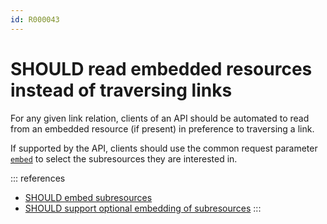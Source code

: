 ```yaml
---
id: R000043
---
```


# SHOULD read embedded resources instead of traversing links

For any given link relation, clients of an API should be automated to read from an embedded resource (if present) in preference to traversing a link.

If supported by the API, clients should use the common request parameter
[`embed`](@guidelines/R000049) to select the subresources they are interested in.

::: references

- [SHOULD embed subresources](@guidelines/R000041)
- [SHOULD support optional embedding of subresources](@guidelines/R000063)
  :::
